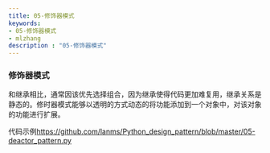 ```yaml
---
title: 05-修饰器模式
keywords:
- 05-修饰器模式
- mlzhang
description : "05-修饰器模式"
---
```

### 修饰器模式

和继承相比，通常因该优先选择组合，因为继承使得代码更加难复用，继承关系是静态的。修时器模式能够以透明的方式动态的将功能添加到一个对象中，对该对象的功能进行扩展。



代码示例<https://github.com/lanms/Python_design_pattern/blob/master/05-deactor_pattern.py>